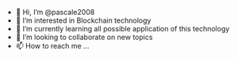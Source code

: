 - 👋 Hi, I’m @pascale2008
- 👀 I’m interested in Blockchain technology
- 🌱 I’m currently learning all possible application of this technology
- 💞️ I’m looking to collaborate on new topics
- 📫 How to reach me ...

<!---
pascale2008/pascale2008 is a ✨ special ✨ repository because its `README.md` (this file) appears on your GitHub profile.
You can click the Preview link to take a look at your changes.
--->
